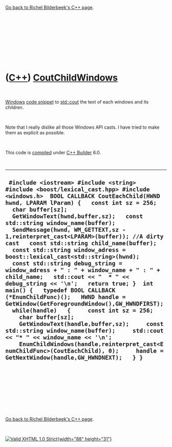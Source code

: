 

[Go back to Richel Bilderbeek's C++ page](Cpp.htm).

 

 

 

 

 

([C++](Cpp.htm)) [CoutChildWindows](CppCoutChildWindows.htm)
============================================================

 

[Windows](CppWindows.htm) [code snippet](CppCodeSnippets.htm) to
[std::cout](CppCout.htm) the text of each windows and its children.

 

Note that I really dislike all those Windows API casts. I have tried to
make them as explicit as possible.

 

This code is [compiled](CppCompile.htm) under [C++
Builder](CppBuilder.htm) 6.0.

 

  ---------------------------------------------------------------------------------------------------------------------------------------------------------------------------------------------------------------------------------------------------------------------------------------------------------------------------------------------------------------------------------------------------------------------------------------------------------------------------------------------------------------------------------------------------------------------------------------------------------------------------------------------------------------------------------------------------------------------------------------------------------------------------------------------------------------------------------------------------------------------------------------------------------------------------------------------------------------------------------------------------------------------------------------------------------------------------------------------------------------------
  ` #include <iostream> #include <string> #include <boost/lexical_cast.hpp> #include <windows.h>  BOOL CALLBACK CoutEachChild(HWND hwnd, LPARAM lParam) {   const int sz = 256;   char buffer[sz];   GetWindowText(hwnd,buffer,sz);   const std::string window_name(buffer);   SendMessage(hwnd, WM_GETTEXT,sz - 1,reinterpret_cast<LPARAM>(buffer)); //A dirty cast   const std::string child_name(buffer);   const std::string window_adress = boost::lexical_cast<std::string>(hwnd);   const std::string debug_string = window_adress + " : " + window_name + " : " + child_name;   std::cout << "  * " << debug_string << '\n';   return true; }  int main() {   typedef BOOL CALLBACK (*EnumChildFunc)();   HWND handle = GetWindow(GetForegroundWindow(),GW_HWNDFIRST);    while(handle)   {     const int sz = 256;     char buffer[sz];     GetWindowText(handle,buffer,sz);     const std::string window_name(buffer);     std::cout << "* " << window_name << '\n';     EnumChildWindows(handle,reinterpret_cast<EnumChildFunc>(CoutEachChild), 0);     handle = GetNextWindow(handle,GW_HWNDNEXT);   } }`
  ---------------------------------------------------------------------------------------------------------------------------------------------------------------------------------------------------------------------------------------------------------------------------------------------------------------------------------------------------------------------------------------------------------------------------------------------------------------------------------------------------------------------------------------------------------------------------------------------------------------------------------------------------------------------------------------------------------------------------------------------------------------------------------------------------------------------------------------------------------------------------------------------------------------------------------------------------------------------------------------------------------------------------------------------------------------------------------------------------------------------

 

 

 

 

 

[Go back to Richel Bilderbeek's C++ page](Cpp.htm).



 

[![Valid XHTML 1.0 Strict](valid-xhtml10.png){width="88"
height="31"}](http://validator.w3.org/check?uri=referer)
